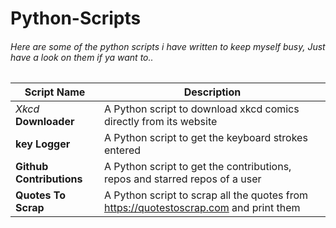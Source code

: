 # Python-Scripts
###### Here are some of the python scripts i have written to keep myself busy, Just have a look on them if ya want to..

|  Script Name        |          Description           |
|  ----------------------  | -----------------------------  |
|*Xkcd* **Downloader**  | A Python script to download xkcd comics directly from its website |
|**key Logger**  | A Python script to get the keyboard strokes entered |
|**Github Contributions**  | A Python script to get the contributions, repos and starred repos of a user |
|**Quotes To Scrap**  | A Python script to scrap all the quotes from https://quotestoscrap.com and print them |
